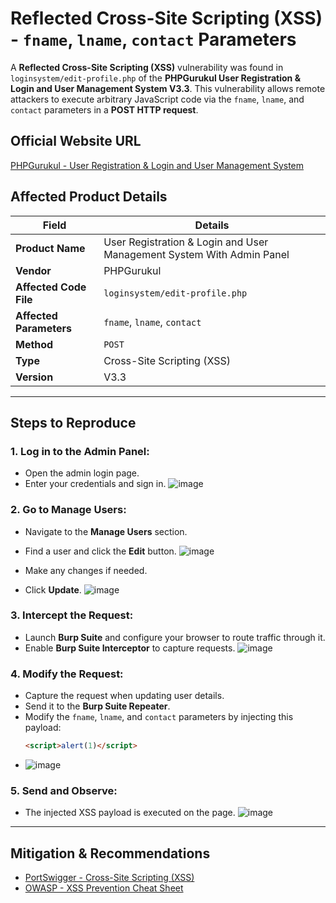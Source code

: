 # Reflected Cross-Site Scripting (XSS) - `fname`, `lname`, `contact` Parameters

A **Reflected Cross-Site Scripting (XSS)** vulnerability was found in `loginsystem/edit-profile.php` of the **PHPGurukul User Registration & Login and User Management System V3.3**. This vulnerability allows remote attackers to execute arbitrary JavaScript code via the `fname`, `lname`, and `contact` parameters in a **POST HTTP request**.

## Official Website URL  
[PHPGurukul - User Registration & Login and User Management System](https://phpgurukul.com/user-registration-login-and-user-management-system-with-admin-panel/)

## Affected Product Details  

| **Field**            | **Details** |
|----------------------|------------|
| **Product Name**    | User Registration & Login and User Management System With Admin Panel |
| **Vendor**         | PHPGurukul |
| **Affected Code File** | `loginsystem/edit-profile.php` |
| **Affected Parameters** | `fname`, `lname`, `contact` |
| **Method**         | `POST` |
| **Type**          | Cross-Site Scripting (XSS) |
| **Version**       | V3.3 |

---

## Steps to Reproduce

### 1. Log in to the Admin Panel:
- Open the admin login page.
- Enter your credentials and sign in.
![image](https://github.com/user-attachments/assets/bb0ce478-b198-47ec-a342-adc861ce42ef)

### 2. Go to Manage Users:
- Navigate to the **Manage Users** section.
- Find a user and click the **Edit** button.
![image](https://github.com/user-attachments/assets/3b0695e3-9b37-4e6b-91d8-1518c80fa3bd)

- Make any changes if needed.
- Click **Update**.
![image](https://github.com/user-attachments/assets/7a8259ec-71a5-4904-a571-edf615a84961)

### 3. Intercept the Request:
- Launch **Burp Suite** and configure your browser to route traffic through it.
- Enable **Burp Suite Interceptor** to capture requests.
![image](https://github.com/user-attachments/assets/5232358c-07fc-4261-ab66-73ca708fef0e)

### 4. Modify the Request:
- Capture the request when updating user details.
- Send it to the **Burp Suite Repeater**.
- Modify the `fname`, `lname`, and `contact` parameters by injecting this payload:
  ```html
  <script>alert(1)</script>
  ```
- ![image](https://github.com/user-attachments/assets/05057879-de37-4dcc-a3f0-ec737d4ccc3f)

### 5. Send and Observe:
- The injected XSS payload is executed on the page.
![image](https://github.com/user-attachments/assets/0b658539-880f-4a1b-9b85-ef315fa109cb)

---

## Mitigation & Recommendations  
- [PortSwigger - Cross-Site Scripting (XSS)](https://portswigger.net/web-security/cross-site-scripting)  
- [OWASP - XSS Prevention Cheat Sheet](https://cheatsheetseries.owasp.org/cheatsheets/Cross_Site_Scripting_Prevention_Cheat_Sheet.html)  
